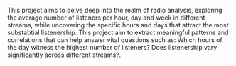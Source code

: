 This project aims to delve deep into the realm of radio analysis, exploring the average number of listeners 
per hour, day and week in different streams, while uncovering the specific hours and days that attract the 
most substabtial listenership. This project aim to extract meaningful patterns and correlations that can 
help answer vital questions such as: Which hours of the day witness the highest number of listeners? Does
listenership vary significantly across different streams?.
